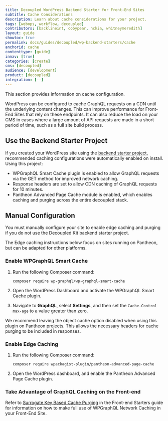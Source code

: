 ```yaml
---
title: Decoupled WordPress Backend Starter for Front-End Sites
subtitle: Cache Considerations
description: Learn about cache considerations for your project.
tags: [webops, workflow, decoupled]
contributors: [backlineint, cobypear, hckia, whitneymeredith]
layout: guide
showtoc: true
permalink: docs/guides/decoupled/wp-backend-starters/cache
anchorid: cache
contenttype: [guide]
innav: [true]
categories: [create]
cms: [decoupled]
audience: [development]
product: [decoupled]
integration: [--]
---
```


This section provides information on cache configuration.

WordPress can be configured to cache GraphQL requests on a CDN until the underlying content changes. This can improve performance for Front-End Sites that rely on these endpoints. It can also reduce the load on your CMS in cases where a large amount of API requests are made in a short period of time, such as a full site build process.

## Use the Backend Starter Project

If you created your WordPress site using the [backend starter project](/guides/decoupled/wp-backend-starters/create), recommended caching configurations were automatically enabled on install. Using this project:

- WPGraphQL Smart Cache plugin is enabled to allow GraphQL requests via the GET method for improved network caching.
- Response headers are set to allow CDN caching of GraphQL requests for 10
  minutes.
- Pantheon Advanced Page Cache module is enabled, which enables caching and purging across the entire decoupled stack.

## Manual Configuration

You must manually configure your site to enable edge caching and purging if you do not use the Decoupled Kit backend starter project.

The Edge caching instructions below focus on sites running on Pantheon, but can be adapted for other platforms.

### Enable WPGraphQL Smart Cache

1. Run the following Composer command:

    ```bash{promptUser: user}
    composer require wp-graphql/wp-graphql-smart-cache
    ```

1. Open the WordPress Dashboard and activate the WPGraphQL Smart Cache plugin.

1. Navigate to **GraphQL**, select **Settings**, and then set the
  `Cache-Control max-age` to a value greater than zero.

<Alert title="Note"  type="info" >

We recommend leaving the object cache option disabled when using this plugin on Pantheon projects. This allows the necessary headers for cache purging to be included in responses.

</Alert>

### Enable Edge Caching

1. Run the following Composer command:

    ```bash{promptUser: user}
    composer require wpackagist-plugin/pantheon-advanced-page-cache
    ```

1. Open the WordPress dashboard, and enable the Pantheon Advanced Page Cache plugin.

### Take Advantage of GraphQL Caching on the Front-end

Refer to [Surrogate Key Based Cache Purging](/guides/decoupled/wp-nextjs-frontend-starters/cache#cache-purge) in the Front-end Starters guide for information on how to make full use of WPGraphQL Network Caching in your Front-End Site.
